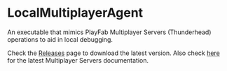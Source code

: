 # LocalMultiplayerAgent
An executable that mimics PlayFab Multiplayer Servers (Thunderhead) operations to aid in local debugging.

Check the [Releases](https://github.com/PlayFab/LocalMultiplayerAgent/releases) page to download the latest version. Also check [here](https://docs.microsoft.com/en-us/gaming/playfab/features/multiplayer/servers/) for the latest Multiplayer Servers documentation.
